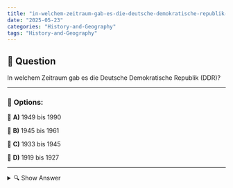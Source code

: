 ```yaml
---
title: "in-welchem-zeitraum-gab-es-die-deutsche-demokratische-republik-ddr"
date: "2025-05-23"
categories: "History-and-Geography"
tags: "History-and-Geography"
---
```


## 📌 **Question**

In welchem Zeitraum gab es die Deutsche Demokratische Republik (DDR)?



---

### 📝 **Options:**

🔘 **A)** 1949 bis 1990

🔘 **B)** 1945 bis 1961

🔘 **C)** 1933 bis 1945

🔘 **D)** 1919 bis 1927

---

<details>
  <summary>🔍 Show Answer</summary>

  <p>
💡  <b>Correct Answer:</b>  a
  </p>
  <p>
    📖<b>Explanation:</b>
    Die Deutsche Demokratische Republik (DDR) war ein sozialistischer Staat in Mitteleuropa, der nach dem Zweiten Weltkrieg gegründet wurde. Sie entstand aus dem sowjetischen Besatzungsgebiet in Deutschland und existierte parallel zur Bundesrepublik Deutschland. Die DDR wurde am 7. Oktober 1949 offiziell gegründet und bestand bis zu ihrer Wiedervereinigung mit der BRD am 3. Oktober 1990. Sie war geprägt durch die politisch-ideologische Kontrolle der Staatspartei SED und leistete Widerstand gegen den westlichen Einfluss im Kalten Krieg. Die Repression gegen Oppositionelle und der Bau der Berliner Mauer waren zentrale Elemente ihrer Geschichte.
  </p>
</details>
